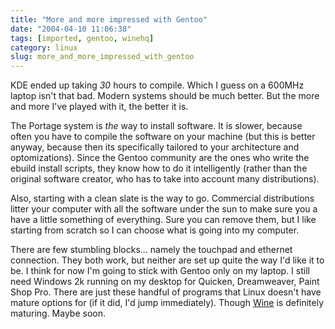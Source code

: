 ```yaml
---
title: "More and more impressed with Gentoo"
date: "2004-04-10 11:06:38"
tags: [imported, gentoo, winehq]
category: linux
slug: more_and_more_impressed_with_gentoo
---
```


KDE ended up taking <em>30</em> hours to compile. Which I guess on a 600MHz
laptop isn't that bad. Modern systems should be much better. But the more and
more I've played with it, the better it is.

The Portage system is <em>the</em> way to install software. It is slower,
because often you have to compile the software on your machine (but this is
better anyway, because then its specifically tailored to your architecture and
optomizations). Since the Gentoo community are the ones who write the ebuild
install scripts, they know how to do it intelligently (rather than the original
software creator, who has to take into account many distributions).

Also, starting with a clean slate is the way to go. Commercial distributions
litter your computer with all the software under the sun to make sure you a have
a little something of everything. Sure you can remove them, but I like starting
from scratch so I can choose what is going into my computer.

There are few stumbling blocks... namely the touchpad and ethernet connection.
They both work, but neither are set up quite the way I'd like it to be. I think
for now I'm going to stick with Gentoo only on my laptop. I still need Windows
2k running on my desktop for Quicken, Dreamweaver, Paint Shop Pro. There are
just these handful of programs that Linux doesn't have mature options for (if it
did, I'd jump immediately). Though <a href="http://www.winehq.com">Wine</a> is
definitely maturing. Maybe soon.
